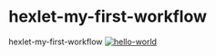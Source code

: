 # hexlet-my-first-workflow
hexlet-my-first-workflow
[![hello-world](https://github.com/Daxping/hexlet-my-first-workflow/actions/workflows/helo-world.yml/badge.svg)](https://github.com/Daxping/hexlet-my-first-workflow/actions/workflows/helo-world.yml)
